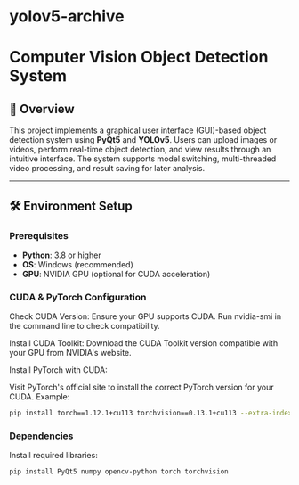 # yolov5-archive
# Computer Vision Object Detection System

## 📖 Overview
This project implements a graphical user interface (GUI)-based object detection system using **PyQt5** and **YOLOv5**. Users can upload images or videos, perform real-time object detection, and view results through an intuitive interface. The system supports model switching, multi-threaded video processing, and result saving for later analysis.

---

## 🛠️ Environment Setup

### Prerequisites
- **Python**: 3.8 or higher
- **OS**: Windows (recommended)
- **GPU**: NVIDIA GPU (optional for CUDA acceleration)
### CUDA & PyTorch Configuration

Check CUDA Version:
Ensure your GPU supports CUDA. Run nvidia-smi in the command line to check compatibility.

Install CUDA Toolkit:
Download the CUDA Toolkit version compatible with your GPU from NVIDIA's website.

Install PyTorch with CUDA:

Visit PyTorch's official site to install the correct PyTorch version for your CUDA. Example:
```bash
pip install torch==1.12.1+cu113 torchvision==0.13.1+cu113 --extra-index-url https://download.pytorch.org/whl/cu113
````
### Dependencies
Install required libraries:
```bash
pip install PyQt5 numpy opencv-python torch torchvision
````


